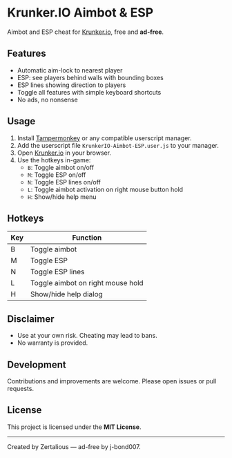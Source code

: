# Krunker.IO Aimbot & ESP

Aimbot and ESP cheat for [Krunker.io](https://krunker.io), free and **ad-free**.

## Features

- Automatic aim-lock to nearest player
- ESP: see players behind walls with bounding boxes
- ESP lines showing direction to players
- Toggle all features with simple keyboard shortcuts
- No ads, no nonsense

## Usage

1. Install [Tampermonkey](https://www.tampermonkey.net/) or any compatible userscript manager.
2. Add the userscript file `KrunkerIO-Aimbot-ESP.user.js` to your manager.
3. Open [Krunker.io](https://krunker.io) in your browser.
4. Use the hotkeys in-game:
   - `B`: Toggle aimbot on/off
   - `M`: Toggle ESP on/off
   - `N`: Toggle ESP lines on/off
   - `L`: Toggle aimbot activation on right mouse button hold
   - `H`: Show/hide help menu

## Hotkeys

| Key  | Function                          |
|------|-----------------------------------|
| B    | Toggle aimbot                     |
| M    | Toggle ESP                        |
| N    | Toggle ESP lines                  |
| L    | Toggle aimbot on right mouse hold |
| H    | Show/hide help dialog             |

## Disclaimer

- Use at your own risk. Cheating may lead to bans.
- No warranty is provided.

## Development

Contributions and improvements are welcome. Please open issues or pull requests.

## License

This project is licensed under the **MIT License**.

---

Created by Zertalious — ad-free by j-bond007.